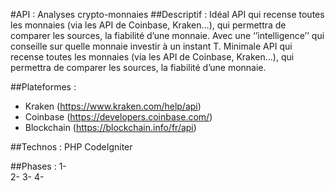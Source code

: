 #API : Analyses crypto-monnaies
##Descriptif :
Idéal
API qui recense toutes les monnaies (via les API de Coinbase, Kraken…), qui permettra de comparer les sources, la fiabilité d’une monnaie. Avec une ‘’intelligence’’ qui conseille sur quelle monnaie investir à un instant T.
Minimale
API qui recense toutes les monnaies (via les API de Coinbase, Kraken…), qui permettra de comparer les sources, la fiabilité d’une monnaie.

##Plateformes :
-	Kraken (https://www.kraken.com/help/api)
-	Coinbase (https://developers.coinbase.com/)
-	Blockchain (https://blockchain.info/fr/api)

##Technos :
PHP CodeIgniter

##Phases :
1-	
2-
3-
4-

